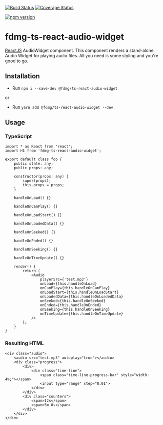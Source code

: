 [![Build Status](https://travis-ci.org/FDMediagroep/fdmg-ts-react-audio-widget.svg?branch=master)](https://travis-ci.org/FDMediagroep/fdmg-ts-react-audio-widget)
[![Coverage Status](https://coveralls.io/repos/github/FDMediagroep/fdmg-ts-react-audio-widget/badge.svg?branch=master)](https://coveralls.io/github/FDMediagroep/fdmg-ts-react-audio-widget?branch=master)

[![npm version](https://badge.fury.io/js/%40fdmg%2Fts-react-audio-widget.svg)](https://badge.fury.io/js/%40fdmg%2Fts-react-audio-widget)

# fdmg-ts-react-audio-widget
[ReactJS](https://reactjs.org/) AudioWidget component. This component renders a stand-alone Audio Widget for playing
audio files. All you need is some styling and you're good to go.

## Installation
- Run `npm i --save-dev @fdmg/ts-react-audio-widget`

or

- Run `yarn add @fdmg/ts-react-audio-widget --dev`

## Usage
### TypeScript
```
import * as React from 'react';
import H1 from 'fdmg-ts-react-audio-widget';

export default class foo {
    public state: any;
    public props: any;

    constructor(props: any) {
        super(props);
        this.props = props;
    }
    
    handleOnLoad() {}

    handleOnCanPlay() {}

    handleOnLoadStart() {}

    handleOnLoadedData() {}

    handleOnSeeked() {}

    handleOnEnded() {}

    handleOnSeeking() {}

    handleOnTimeUpdate() {}

    render() {
        return (
            <Audio
                playerSrc={'test.mp3'}
                onLoad={this.handleOnLoad}
                onCanPlay={this.handleOnCanPlay}
                onLoadStart={this.handleOnLoadStart}
                onLoadedData={this.handleOnLoadedData}
                onSeeked={this.handleOnSeeked}
                onEnded={this.handleOnEnded}
                onSeeking={this.handleOnSeeking}
                onTimeUpdate={this.handleOnTimeUpdate}
            />
        );
    }
}
```

### Resulting HTML
```
<div class="audio">
    <audio src="test.mp3" autoplay="true"></audio>
    <div class="progress">
        <div>
            <div class="time-line">
                <span class="time-line-progress-bar" style="width: 4%;"></span>
                <input type="range" step="0.01">
            </div>
        </div>
        <div class="counters">
            <span>12s</span>
            <span>5m 0s</span>
        </div>
    </div>
</div>
```